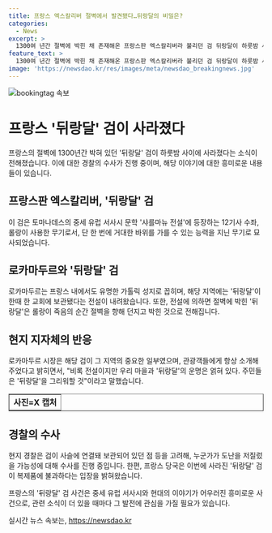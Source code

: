 ```yaml
---
title: 프랑스 엑스칼리버 절벽에서 발견됐다…뒤랑달의 비밀은?
categories:
  - News
excerpt: >
  1300여 년간 절벽에 박힌 채 존재해온 프랑스판 엑스칼리버라 불리던 검 뒤랑달이 하룻밤 사이에 사라졌다. 이 녹슨 검은 중세 유럽 서사시 문학인 샤를마뉴 전설에 등장하는 롤랑이 지닌 무기로, 전설적인 힘이 담겨있다고 전해진다. 프랑스 남서부 옥시타니 광역주 로트 지역 로카마두르의 성지로 유명한 지역에서 발생한 이 사건은 현지 주민들과 관광객들의 큰 관심을 끌고 있다. 경찰은 도난 가능성에 대비해 수사를 진행 중이며, 프랑스 당국은 이 검이 복제된 물건일 가능성을 주장하고 있다.
feature_text: >
  1300여 년간 절벽에 박힌 채 존재해온 프랑스판 엑스칼리버라 불리던 검 뒤랑달이 하룻밤 사이에 사라졌다. 이 녹슨 검은 중세 유럽 서사시 문학인 샤를마뉴 전설에 등장하는 롤랑이 지닌 무기로, 전설적인 힘이 담겨있다고 전해진다. 프랑스 남서부 옥시타니 광역주 로트 지역 로카마두르의 성지로 유명한 지역에서 발생한 이 사건은 현지 주민들과 관광객들의 큰 관심을 끌고 있다. 경찰은 도난 가능성에 대비해 수사를 진행 중이며, 프랑스 당국은 이 검이 복제된 물건일 가능성을 주장하고 있다.
image: 'https://newsdao.kr/res/images/meta/newsdao_breakingnews.jpg'
---
```


<p><img src="https://newsdao.kr/res/images/meta/newsdao_breakingnews.jpg" alt="bookingtag 속보" /></p>

<h1 data-ke-size="size26"><b>프랑스 '뒤랑달' 검이 사라졌다</b></h1>

<p data-ke-size="size16">프랑스의 절벽에 1300년간 박혀 있던 '뒤랑달' 검이 하룻밤 사이에 사라졌다는 소식이 전해졌습니다. 이에 대한 경찰의 수사가 진행 중이며, 해당 이야기에 대한 흥미로운 내용들이 있습니다.</p>

<h2 data-ke-size="size24">프랑스판 엑스칼리버, '뒤랑달' 검</h2>

<p data-ke-size="size16">이 검은 토마나데스의 중세 유럽 서사시 문학 '샤를마뉴 전설'에 등장하는 12기사 수좌, 롤랑이 사용한 무기로서, 단 한 번에 거대한 바위를 가를 수 있는 능력을 지닌 무기로 묘사되었습니다.</p>

<h2 data-ke-size="size24">로카마두르와 '뒤랑달' 검</h2>

<p data-ke-size="size16">로카마두르는 프랑스 내에서도 유명한 가톨릭 성지로 꼽히며, 해당 지역에는 '뒤랑달'이 한때 한 교회에 보관됐다는 전설이 내려왔습니다. 또한, 전설에 의하면 절벽에 박힌 '뒤랑달'은 롤랑이 죽음의 순간 절벽을 향해 던지고 박힌 것으로 전해집니다.</p>

<h2 data-ke-size="size24">현지 지자체의 반응</h2>

<p data-ke-size="size16">로카마두르 시장은 해당 검이 그 지역의 중요한 일부였으며, 관광객들에게 항상 소개해 주었다고 밝히면서, "비록 전설이지만 우리 마을과 '뒤랑달'의 운명은 얽혀 있다. 주민들은 '뒤랑달'을 그리워할 것"이라고 말했습니다.</p>

<table style="width: 100%;" border="1">
<tbody>
<tr>
<td style="text-align: center; height: 17px;"><b>사진=X 캡처</b></td>
</tr>
</tbody>
</table>

<h2 data-ke-size="size24">경찰의 수사</h2>

<p data-ke-size="size16">현지 경찰은 검이 사슬에 연결돼 보관되어 있던 점 등을 고려해, 누군가가 도난을 저질렀을 가능성에 대해 수사를 진행 중입니다. 한편, 프랑스 당국은 이번에 사라진 '뒤랑달' 검이 복제품에 불과하다는 입장을 밝혀왔습니다.</p>

<p data-ke-size="size16">프랑스의 '뒤랑달' 검 사건은 중세 유럽 서사시와 현대의 이야기가 어우러진 흥미로운 사건으로, 관련 소식이 더 있을 때마다 그 발전에 관심을 가질 필요가 있습니다. </p>
실시간 뉴스 속보는, <a href="https://newsdao.kr" rel="dofollow">https://newsdao.kr</a>


